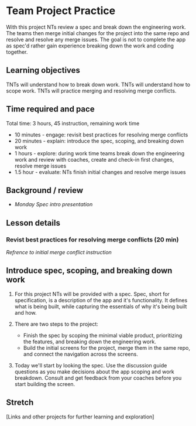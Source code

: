 # Team Project Practice
With this project NTs review a spec and break down the engineering work. The teams then merge initial changes for the project into the same repo and resolve and resolve any merge issues. The goal is not to complete the app as spec'd rather gain experience breaking down the work and coding together.

## Learning objectives
TNTs will understand how to break down work.
TNTs will understand how to scope work.
TNTs will practice merging and resolving merge conflicts.

## Time required and pace
Total time: 3 hours, 45 instruction, remaining work time
* 10 minutes - engage: revisit best practices for resolving merge conflicts
* 20 minutes - explain: introduce the spec, scoping, and breaking down work
* 1 hours - explore: during work time teams break down the engineering work and review with coaches, create and check-in first changes, resolve merge issues
* 1.5 hour - evaluate: NTs finish initial changes and resolve merge issues

## Background / review
* *Monday Spec intro presentation*

## Lesson details
### Revist best practices for resolving merge conflicts (20 min)
*Refrence to initial merge conflict instruction*

## Introduce spec, scoping, and breaking down work
1. For this project NTs will be provided with a spec. Spec, short for specification, is a description of the app and it's functionality. It defines what is being built, while capturing the essentials of why it's being built and how.

2. There are two steps to the project:
    * Finish the spec by scoping the minimal viable product, prioritizing the features, and breaking down the engineering work.
    * Build the initial screens for the project, merge them in the same repo, and connect the navigation across the screens.
    
3. Today we'll start by looking the spec. Use the discussion guide questions as you make decisions about the app scoping and work breakdown. Consult and get feedback from your coaches before you start building the screen.

## Stretch
[Links and other projects for further learning and exploration]
